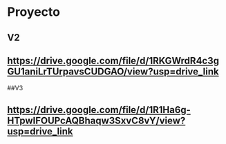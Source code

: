 # Proyecto
## V2
## https://drive.google.com/file/d/1RKGWrdR4c3gGU1aniLrTUrpavsCUDGAO/view?usp=drive_link
##V3
## https://drive.google.com/file/d/1R1Ha6g-HTpwIFOUPcAQBhaqw3SxvC8vY/view?usp=drive_link
